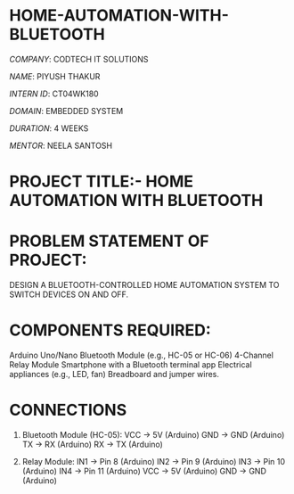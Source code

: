 # HOME-AUTOMATION-WITH-BLUETOOTH

*COMPANY*: CODTECH IT SOLUTIONS

*NAME*: PIYUSH THAKUR

*INTERN ID*: CT04WK180

*DOMAIN*: EMBEDDED SYSTEM 

*DURATION*: 4 WEEKS

*MENTOR*: NEELA SANTOSH

# PROJECT TITLE:- HOME AUTOMATION WITH BLUETOOTH

# PROBLEM STATEMENT OF PROJECT:
DESIGN A BLUETOOTH-CONTROLLED HOME AUTOMATION SYSTEM TO SWITCH DEVICES ON AND OFF.

# COMPONENTS REQUIRED:
Arduino Uno/Nano Bluetooth Module (e.g., HC-05 or HC-06) 4-Channel Relay Module Smartphone with a Bluetooth terminal app Electrical appliances (e.g., LED, fan) Breadboard and jumper wires.

# CONNECTIONS
1) Bluetooth Module (HC-05):
VCC → 5V (Arduino) 
GND → GND (Arduino) 
TX → RX (Arduino) 
RX → TX (Arduino)

2) Relay Module:
IN1 → Pin 8 (Arduino) 
IN2 → Pin 9 (Arduino) 
IN3 → Pin 10 (Arduino) 
IN4 → Pin 11 (Arduino) 
VCC → 5V (Arduino)
GND → GND (Arduino)
